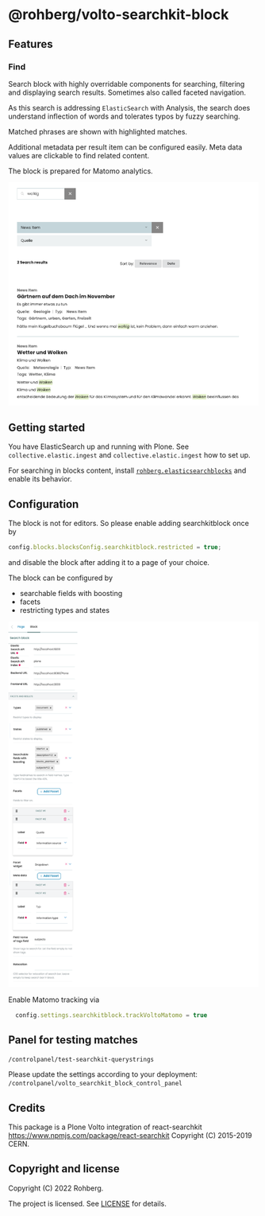 # @rohberg/volto-searchkit-block


## Features

### Find

Search block with highly overridable components for searching, filtering and displaying search results. Sometimes also called faceted navigation.

As this search is addressing `ElasticSearch` with Analysis, the search does understand inflection of words and tolerates typos by fuzzy searching.

Matched phrases are shown with highlighted matches.

Additional metadata per result item can be configured easily.
Meta data values are clickable to find related content.

The block is prepared for Matomo analytics.

![Search @rohberg/volto-searchkit-block](public/search.png)


## Getting started

You have ElasticSearch up and running with Plone. See `collective.elastic.ingest` and `collective.elastic.ingest` how to set up.

For searching in blocks content, install [`rohberg.elasticsearchblocks`](https://github.com/rohberg/rohberg.elasticsearchblocks) and enable its behavior.


## Configuration

The block is not for editors. So please enable adding searchkitblock once by

```js
config.blocks.blocksConfig.searchkitblock.restricted = true;
```

and disable the block after adding it to a page of your choice.

The block can be configured by 

- searchable fields with boosting
- facets
- restricting types and states

![Configuration](public/configuration.png)


Enable Matomo tracking via

```js
  config.settings.searchkitblock.trackVoltoMatomo = true
```


## Panel for testing matches

`/controlpanel/test-searchkit-querystrings`

Please update the settings according to your deployment: `/controlpanel/volto_searchkit_block_control_panel`


## Credits

This package is a Plone Volto integration of react-searchkit https://www.npmjs.com/package/react-searchkit Copyright (C) 2015-2019 CERN.


## Copyright and license

Copyright (C) 2022 Rohberg.

The project is licensed.
See [LICENSE](https://github.com/rohberg/volto-searchkit-block/blob/master/LICENSE) for details.
